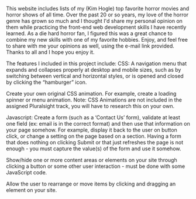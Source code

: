 This website includes lists of my (Kim Hogle) top favorite horror movies and horror shows of all time. Over the past 20 or so years, my love of the horror genre has grown so much and I thought I'd share my personal opinion on them while practicing the front-end web development skills I have recently learned. As a die hard horror fan, I figured this was a great chance to combine my new skills with one of my favorite hobbies. Enjoy, and feel free to share with me your opinions as well, using the e-mail link provided. Thanks to all and I hope you enjoy it.




The features I included in this project include:
CSS:
A navigation menu that expands and collapses properly at desktop and mobile sizes, such as by switching between vertical and horizontal styles, or is opened and closed by clicking the “hamburger” icon.

Create your own original CSS animation. For example, create a loading spinner or menu animation. Note: CSS Animations are not included in the assigned Pluralsight track, you will have to research this on your own.

Javascript:
Create a form (such as a ‘Contact Us’ form), validate at least one field (ex: email is in the correct format) and then use that information on your page somehow. For example, display it back to the user on button click, or change a setting on the page based on a section. Having a form that does nothing on clicking Submit or that just refreshes the page is not enough - you must capture the value(s) of the form and use it somehow. 

Show/hide one or more content areas or elements on your site through clicking a button or some other user interaction - must be done with some JavaScript code.  

Allow the user to rearrange or move items by clicking and dragging an element on your site.